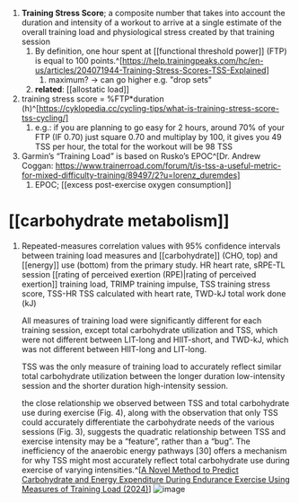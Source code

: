 1. **Training Stress Score**; a composite number that takes into account the duration and intensity of a workout to arrive at a single estimate of the overall training load and physiological stress created by that training session
	1. By definition, one hour spent at [[functional threshold power]] (FTP) is equal to 100 points.^[https://help.trainingpeaks.com/hc/en-us/articles/204071944-Training-Stress-Scores-TSS-Explained]
		1. maximum? → can go higher e.g. "drop sets"
	2. **related**: [[allostatic load]]
2. training stress score = %FTP*duration (h)^[https://cyklopedia.cc/cycling-tips/what-is-training-stress-score-tss-cycling/]
	1. e.g.:
if you are planning to go easy for 2 hours, around 70% of your FTP (IF 0.70) just square 0.70 and multiplay by 100, it gives you 49 TSS per hour, the total for the workout will be 98 TSS
3. Garmin’s “Training Load” is based on Rusko’s EPOC^[Dr. Andrew Coggan: https://www.trainerroad.com/forum/t/is-tss-a-useful-metric-for-mixed-difficulty-training/89497/2?u=lorenz_duremdes]
	1. EPOC; [[excess post-exercise oxygen consumption]]

# [[carbohydrate metabolism]]
1. Repeated-measures correlation values with 95% confidence intervals between training load measures and [[carbohydrate]] (CHO, top) and [[energy]] use (bottom) from the primary study. HR heart rate, sRPE-TL session [[rating of perceived exertion (RPE)|rating of perceived exertion]] training load, TRIMP training impulse, TSS training stress score, TSS-HR TSS calculated with heart rate, TWD-kJ total work done (kJ)
   
   All measures of training load were significantly different for each training session, except total carbohydrate utilization and TSS, which were not different between LIT-long and HIIT-short, and TWD-kJ, which was not different between HIIT-long and LIT-long.
   
   TSS was the only measure of training load to accurately reflect similar total carbohydrate utilization between the longer duration low-intensity session and the shorter duration high-intensity session.
   
   the close relationship we observed between TSS and total carbohydrate use during exercise (Fig. 4), along with the observation that only TSS could accurately differentiate the carbohydrate needs of the various sessions (Fig. 3), suggests the quadratic relationship between TSS and exercise intensity may be a “feature”, rather than a “bug”. The inefficiency of the anaerobic energy pathways [30] offers a mechanism for why TSS might most accurately reflect total carbohydrate use during exercise of varying intensities.^[[A Novel Method to Predict Carbohydrate and Energy Expenditure During Endurance Exercise Using Measures of Training Load (2024)](https://link.springer.com/article/10.1007/s40279-024-02131-z)]
   ![image](https://media.springernature.com/full/springer-static/image/art%3A10.1007%2Fs40279-024-02131-z/MediaObjects/40279_2024_2131_Fig4_HTML.png?as=webp)